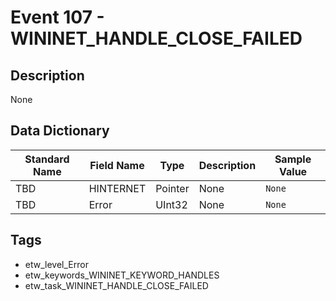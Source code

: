 # Event 107 - WININET_HANDLE_CLOSE_FAILED

## Description
None

## Data Dictionary
|Standard Name|Field Name|Type|Description|Sample Value|
|---|---|---|---|---|
|TBD|HINTERNET|Pointer|None|`None`|
|TBD|Error|UInt32|None|`None`|

## Tags
* etw_level_Error
* etw_keywords_WININET_KEYWORD_HANDLES
* etw_task_WININET_HANDLE_CLOSE_FAILED